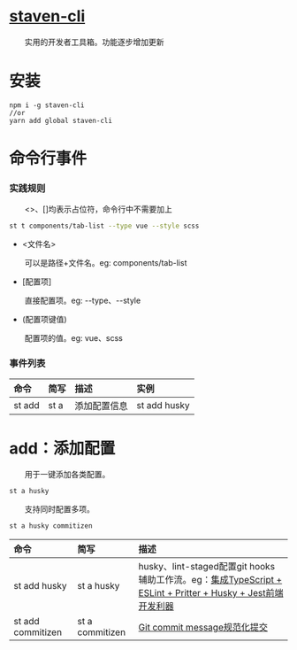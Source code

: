 # [staven-cli](https://github.com/staven630/staven-cli)
&emsp;&emsp;实用的开发者工具箱。功能逐步增加更新

# 安装
```
npm i -g staven-cli
//or
yarn add global staven-cli
```

# 命令行事件
### 实践规则
&emsp;&emsp;<>、[]均表示占位符，命令行中不需要加上
```bash
st t components/tab-list --type vue --style scss
```
* <文件名>

&emsp;&emsp;可以是路径+文件名。eg: components/tab-list

* [配置项]
  
&emsp;&emsp;直接配置项。eg: --type、--style

* (配置项键值)
  
 &emsp;&emsp;配置项的值。eg: vue、scss

### 事件列表
| 命令          | 简写        | 描述         | 实例         |
| :------------ | :---------- | :----------- | :----------- |
| st add <name> | st a <name> | 添加配置信息 | st add husky |


# add：添加配置

&emsp;&emsp;用于一键添加各类配置。
```bash
st a husky 
```
&emsp;&emsp;支持同时配置多项。
```bash
st a husky commitizen
```


| 命令                | 简写            | 描述                                                                                                                                                                                                                                                                                                                                                       |
| :------------------ | :-------------- | :--------------------------------------------------------------------------------------------------------------------------------------------------------------------------------------------------------------------------------------------------------------------------------------------------------------------------------------------------------- |
| st add husky        | st a husky      | husky、lint-staged配置git hooks辅助工作流。eg：[集成TypeScript + ESLint + Pritter + Husky + Jest前端开发利器](https://github.com/staven630/blog/blob/master/%E5%89%8D%E7%AB%AF%E5%B7%A5%E7%A8%8B%E5%8C%96/%E9%9B%86%E6%88%90TypeScript%20%2B%20ESLint%20%2B%20Pritter%20%2B%20Husky%20%2B%20Jest%E5%89%8D%E7%AB%AF%E5%BC%80%E5%8F%91%E5%88%A9%E5%99%A8.md) |
| st add   commitizen | st a commitizen | [Git commit message规范化提交](https://github.com/staven630/blog/blob/master/%E5%89%8D%E7%AB%AF%E5%B7%A5%E7%A8%8B%E5%8C%96/Git%20commit%20message%E8%A7%84%E8%8C%83%E5%8C%96%E6%8F%90%E4%BA%A4.md)                                                                                                                                                         |

